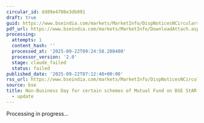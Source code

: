 ```yaml
---
circular_id: dd89e4708e3db091
draft: true
guid: https://www.bseindia.com/markets/MarketInfo/DispNoticesNCirculars.aspx?Noticeid={D9A1AAEF-91A9-4A6A-BE54-E72EEE4DCACF}&noticeno=20250922-3&dt=09/22/2025&icount=3&totcount=7&flag=0
pdf_url: https://www.bseindia.com/markets/MarketInfo/DownloadAttach.aspx?id=20250922-3&attachedId=0952d388-b8ea-435b-b221-ceec85cf373d
processing:
  attempts: 1
  content_hash: ''
  processed_at: '2025-09-22T09:24:58.208400'
  processor_version: '2.0'
  stage: claude_failed
  status: failed
published_date: '2025-09-22T07:12:40+00:00'
rss_url: https://www.bseindia.com/markets/MarketInfo/DispNoticesNCirculars.aspx?Noticeid={D9A1AAEF-91A9-4A6A-BE54-E72EEE4DCACF}&noticeno=20250922-3&dt=09/22/2025&icount=3&totcount=7&flag=0
source: bse
title: Non-Business Day for certain schemes of Mutual Fund on BSE StAR MF Platform
  - update
---
```


Processing in progress...